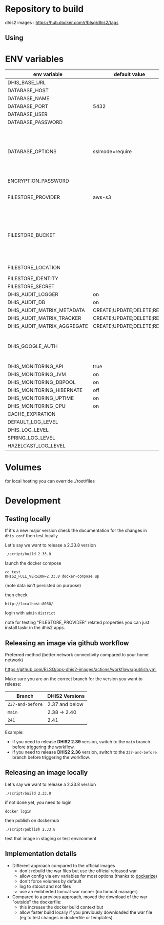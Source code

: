 # Repository to build 

dhis2 images : https://hub.docker.com/r/blsq/dhis2/tags

## Using

# ENV variables

| env variable          | default value  |  description                     |
|-----------------------|----------------|----------------------------------|
| DHIS_BASE_URL         |                |                                  |
| DATABASE_HOST         |                |                                  |
| DATABASE_NAME         |     | |
| DATABASE_PORT         |   5432         |                                  |
| DATABASE_USER         |                |                                  |  
| DATABASE_PASSWORD     |                |                                  |
| DATABASE_OPTIONS      | sslmode=require | depending on how is pg configure you might want to override that (eg localhosting) |
| ENCRYPTION_PASSWORD   |                | |
| FILESTORE_PROVIDER    | aws-s3         | other possible value `filesystem`  |
| FILESTORE_BUCKET      |                | set to files if not S3\n if s3 note that older version don't support eu-central-1 |
| FILESTORE_LOCATION    |                | set to files if not S3                                 |
| FILESTORE_IDENTITY    |                |                                  |
| FILESTORE_SECRET      |                |                                  |
| DHIS_AUDIT_LOGGER     |   on           |                                  |
| DHIS_AUDIT_DB         |   on           |                                  |
| DHIS_AUDIT_MATRIX_METADATA | CREATE;UPDATE;DELETE;READ | |
| DHIS_AUDIT_MATRIX_TRACKER | CREATE;UPDATE;DELETE;READ | |
| DHIS_AUDIT_MATRIX_AGGREGATE | CREATE;UPDATE;DELETE;READ | |
| DHIS_GOOGLE_AUTH      |                | cat dhis-google-auth.json \| base64 -w 0 |
| DHIS_MONITORING_API | true | |
| DHIS_MONITORING_JVM | on | |
| DHIS_MONITORING_DBPOOL | on | |
| DHIS_MONITORING_HIBERNATE | off | |
| DHIS_MONITORING_UPTIME | on | |
| DHIS_MONITORING_CPU | on | |
| CACHE_EXPIRATION
| DEFAULT_LOG_LEVEL
| DHIS_LOG_LEVEL
| SPRING_LOG_LEVEL
| HAZELCAST_LOG_LEVEL


# Volumes

for local hosting you can override ./root/files


# Development 
## Testing locally

If it's a new major version check the documentation for the changes in `dhis.conf`
then test locally

Let's say we want to release a 2.33.8 version
```
./script/build 2.33.8
```
launch the docker compose

```
cd test
DHIS2_FULL_VERSION=2.33.8 docker-compose up
```
(note data isn't persisted on purpose)

then check

```
http://localhost:8080/
```

login with `admin` `district`

note for testing "FILESTORE_PROVIDER" related properties you can just install taskr in the dhis2 apps.

## Releasing an image via github workflow

Preferred method (better network connectivity compared to your home network)

https://github.com/BLSQ/ops-dhis2-images/actions/workflows/publish.yml

Make sure you are on the correct branch for the version you want to release:

| Branch             | DHIS2 Versions          |
|--------------------|-------------------------|
| `237-and-before`   | 2.37 and below          |
| `main`             | 2.38 → 2.40             |
| `241`              | 2.41                    |

Example: 
- if you need to release **DHIS2 2.39** version, switch to the `main` branch before triggering the workflow.
- if you need to release **DHIS2 2.36** version, switch to the `237-and-before` branch before triggering the workflow.

## Releasing an image locally

Let's say we want to release a 2.33.8 version
```
./script/build 2.33.8
```

if not done yet, you need to login 
```
docker login
```

then publish on dockerhub
```
./script/publish 2.33.8
```

test that image in staging or test environment


## Implementation details

* Different approach compared to the official images
  - don't rebuild the war files but use the official released war
  - allow config via env variables for most options (thanks to [dockerize](https://github.com/jwilder/dockerize))
  - don't force volumes by default
  - log to stdout and not files
  - use an embbeded tomcat war runner (no tomcat manager)
* Compared to a previous approach, moved the download of the war "outside" the dockerfile:
  - this increase the docker build context but 
  - allow faster build locally if you previously downloaded the war file (eg to test changes in dockerfile or templates).
